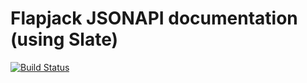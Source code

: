 Flapjack JSONAPI documentation (using Slate)
============================================

[![Build Status](https://travis-ci.org/flpjck/slate.png?branch=master)](https://travis-ci.org/flpjck/slate)
